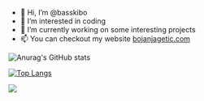 - 👋 Hi, I’m @basskibo
- 👀 I’m interested in coding
- 🌱 I’m currently working on some interesting projects
- 📫 You can checkout my website <a href="https://www.bojanjagetic.com/" target=_blank>bojanjagetic.com</a>


![Anurag's GitHub stats](https://github-readme-stats.vercel.app/api?username=basskibo&show_icons=true&theme=ayu-mirage&count_private=true)

[![Top Langs](https://github-readme-stats.vercel.app/api/top-langs/?username=basskibo&layout=compact&langs_count=12&theme=ayu-mirage)](https://github.com/anuraghazra/github-readme-stats)




<!---
basskibo/basskibo is a ✨ special ✨ repository because its `README.md` (this file) appears on your GitHub profile.
You can click the Preview link to take a look at your changes.
--->


![](https://komarev.com/ghpvc/?username=basskibo&color=blue&style=for-the-badge	)
